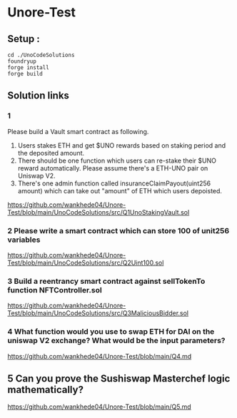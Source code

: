 # Unore-Test

## Setup : 
```
cd ./UnoCodeSolutions
foundryup
forge install
forge build
```
## Solution links
### 1
Please build a Vault smart contract as following.

1. Users stakes ETH and get $UNO rewards based on staking period and the deposited amount.
2. There should be one function which users can re-stake their $UNO reward automatically.
   Please assume there's a ETH-UNO pair on Uniswap V2.
3. There's one admin function called insuranceClaimPayout(uint256 amount) which can take out "amount" of ETH which users depoisted.

https://github.com/wankhede04/Unore-Test/blob/main/UnoCodeSolutions/src/Q1UnoStakingVault.sol

### 2 Please write a smart contract which can store 100 of unit256 variables
https://github.com/wankhede04/Unore-Test/blob/main/UnoCodeSolutions/src/Q2Uint100.sol

### 3 Build a reentrancy smart contract against sellTokenTo function NFTController.sol
https://github.com/wankhede04/Unore-Test/blob/main/UnoCodeSolutions/src/Q3MaliciousBidder.sol

### 4 What function would you use to swap ETH for DAI on the uniswap V2 exchange? What would be the input parameters?
https://github.com/wankhede04/Unore-Test/blob/main/Q4.md

## 5 Can you prove the Sushiswap Masterchef logic mathematically?
https://github.com/wankhede04/Unore-Test/blob/main/Q5.md





